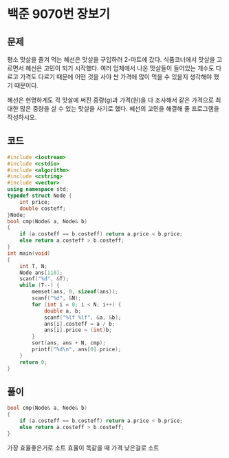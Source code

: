 # 백준 9070번 장보기

## 문제

평소 맛살을 즐겨 먹는 혜선은 맛살을 구입하러 2-마트에 갔다. 식품코너에서 맛살을 고르면서 혜선은 고민이 되기 시작했다. 여러 업체에서 나온 맛살들이 들어있는 개수도 다르고 가격도 다르기 때문에 어떤 것을 사야 싼 가격에 많이 먹을 수 있을지 생각해야 했기 때문이다. 

혜선은 현명하게도 각 맛살에 써진 중량(g)과 가격(원)을 다 조사해서 같은 가격으로 최대한 많은 중량을 살 수 있는 맛살을 사기로 했다. 혜선의 고민을 해결해 줄 프로그램을 작성하시오.

## 코드

```c++
#include <iostream>
#include <cstdio>
#include <algorithm>
#include <cstring>
#include <vector>
using namespace std;
typedef struct Node {
	int price;
	double costeff;
}Node;
bool cmp(Node& a, Node& b)
{
	if (a.costeff == b.costeff) return a.price < b.price;
	else return a.costeff > b.costeff;
}
int main(void)
{
	int T, N;
	Node ans[110];
	scanf("%d", &T);
	while (T--) {
		memset(ans, 0, sizeof(ans));
		scanf("%d", &N);
		for (int i = 0; i < N; i++) {
			double a, b;
			scanf("%lf %lf", &a, &b);
			ans[i].costeff = a / b;
			ans[i].price = (int)b;
		}
		sort(ans, ans + N, cmp);
		printf("%d\n", ans[0].price);
	}
	return 0;
}

```

## 풀이

```c++
bool cmp(Node& a, Node& b)
{
	if (a.costeff == b.costeff) return a.price < b.price;
	else return a.costeff > b.costeff;
}
```
가장 효율좋은거로 소트 효율이 똑같을 때 가격 낮은걸로 소트
